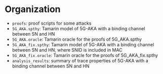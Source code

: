 Organization
============
 - `proofs`: proof scripts for some attacks
 - `5G_AKA.spthy`: Tamarin model of 5G-AKA with a binding channel between SN and HN
 - `5G_AKA.oracle`: Tamarin oracle for the proofs of 5G_AKA.spthy
 - `5G_AKA_fix.spthy`: Tamarin model of 5G-AKA with a binding channel between SN and HN, where SNID is included in MAC
 - `5G_AKA_fix.oracle`: Tamarin oracle for the proofs of 5G_AKA_fix.spthy
 - `analysis_results`: summary of trace properties of 5G-AKA with a binding channel between SN and HN
